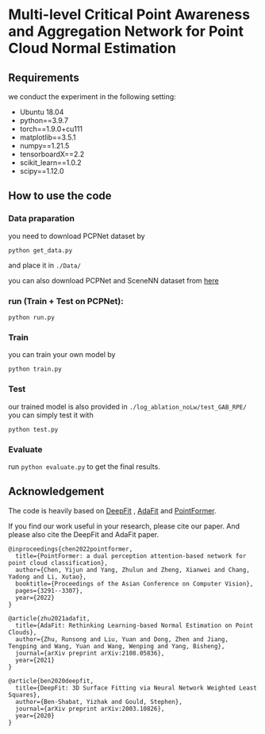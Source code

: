 
# Multi-level Critical Point Awareness and Aggregation Network for Point Cloud Normal Estimation

## Requirements

we conduct the experiment in the following setting:

- Ubuntu 18.04 
- python==3.9.7 
- torch==1.9.0+cu111
- matplotlib==3.5.1
- numpy==1.21.5
- tensorboardX==2.2
- scikit_learn==1.0.2
- scipy==1.12.0



## How to use the code


### Data praparation

you need to download PCPNet dataset by
```
python get_data.py
```

and place it in ```./Data/```

you can also download PCPNet and SceneNN dataset from [here](https://drive.google.com/drive/folders/1O606EGHrZaDnlOcH1iQD9GbHEINF2-ox?usp=sharing)

### run (Train + Test on PCPNet):

```
python run.py
```

### Train
you can train your own model by
```
python train.py
```

### Test
our trained model is also provided in ```./log_ablation_noLw/test_GAB_RPE/```
you can simply test it with
```
python test.py
```

### Evaluate
run ```python evaluate.py``` to get the final results.

## Acknowledgement
The code is heavily based on [DeepFit](https://github.com/sitzikbs/DeepFit) , [AdaFit](https://github.com/Runsong123/AdaFit) and [PointFormer](https://github.com/Yi-Jun-Chen/DuPMAM).

If you find our work useful in your research, please cite our paper. And please also cite the DeepFit and AdaFit paper.

```
@inproceedings{chen2022pointformer,
  title={PointFormer: a dual perception attention-based network for point cloud classification},
  author={Chen, Yijun and Yang, Zhulun and Zheng, Xianwei and Chang, Yadong and Li, Xutao},
  booktitle={Proceedings of the Asian Conference on Computer Vision},
  pages={3291--3307},
  year={2022}
}

@article{zhu2021adafit,
  title={AdaFit: Rethinking Learning-based Normal Estimation on Point Clouds},
  author={Zhu, Runsong and Liu, Yuan and Dong, Zhen and Jiang, Tengping and Wang, Yuan and Wang, Wenping and Yang, Bisheng},
  journal={arXiv preprint arXiv:2108.05836},
  year={2021}
}

@article{ben2020deepfit,
  title={DeepFit: 3D Surface Fitting via Neural Network Weighted Least Squares},
  author={Ben-Shabat, Yizhak and Gould, Stephen},
  journal={arXiv preprint arXiv:2003.10826},
  year={2020}
}
```
